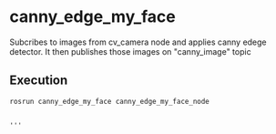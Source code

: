 # canny_edge_my_face
Subcribes to images from cv_camera node and applies canny edege detector. It then publishes those images on "canny_image" topic

## Execution

```
rosrun canny_edge_my_face canny_edge_my_face_node 


'''
